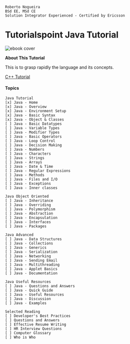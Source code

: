 ```
Roberto Nogueira  
BSd EE, MSd CE
Solution Integrator Experienced - Certified by Ericsson
```
# Tutorialspoint Java Tutorial

![ebook cover](images/tutorialspoint-java-tutorial.png)

**About This Tutorial**

This is to grasp rapidly the language and its concepts.

[C++ Tutorial](https://www.tutorialspoint.com/java/index.htm)

#### Topics
```
Java Tutorial
[x] Java - Home
[x] Java - Overview
[x] Java - Environment Setup
[x] Java - Basic Syntax
[x] Java - Object & Classes
[ ] Java - Basic Datatypes
[ ] Java - Variable Types
[ ] Java - Modifier Types
[ ] Java - Basic Operators
[ ] Java - Loop Control
[ ] Java - Decision Making
[ ] Java - Numbers
[ ] Java - Characters
[ ] Java - Strings
[ ] Java - Arrays
[ ] Java - Date & Time
[ ] Java - Regular Expressions
[ ] Java - Methods
[ ] Java - Files and I/O
[ ] Java - Exceptions
[ ] Java - Inner classes

Java Object Oriented
[ ] Java - Inheritance
[ ] Java - Overriding
[ ] Java - Polymorphism
[ ] Java - Abstraction
[ ] Java - Encapsulation
[ ] Java - Interfaces
[ ] Java - Packages

Java Advanced
[ ] Java - Data Structures
[ ] Java - Collections
[ ] Java - Generics
[ ] Java - Serialization
[ ] Java - Networking
[ ] Java - Sending Email
[ ] Java - Multithreading
[ ] Java - Applet Basics
[ ] Java - Documentation

Java Useful Resources
[ ] Java - Questions and Answers
[ ] Java - Quick Guide
[ ] Java - Useful Resources
[ ] Java - Discussion
[ ] Java - Examples

Selected Reading
[ ] Developer's Best Practices
[ ] Questions and Answers
[ ] Effective Resume Writing
[ ] HR Interview Questions
[ ] Computer Glossary
[ ] Who is Who
```

